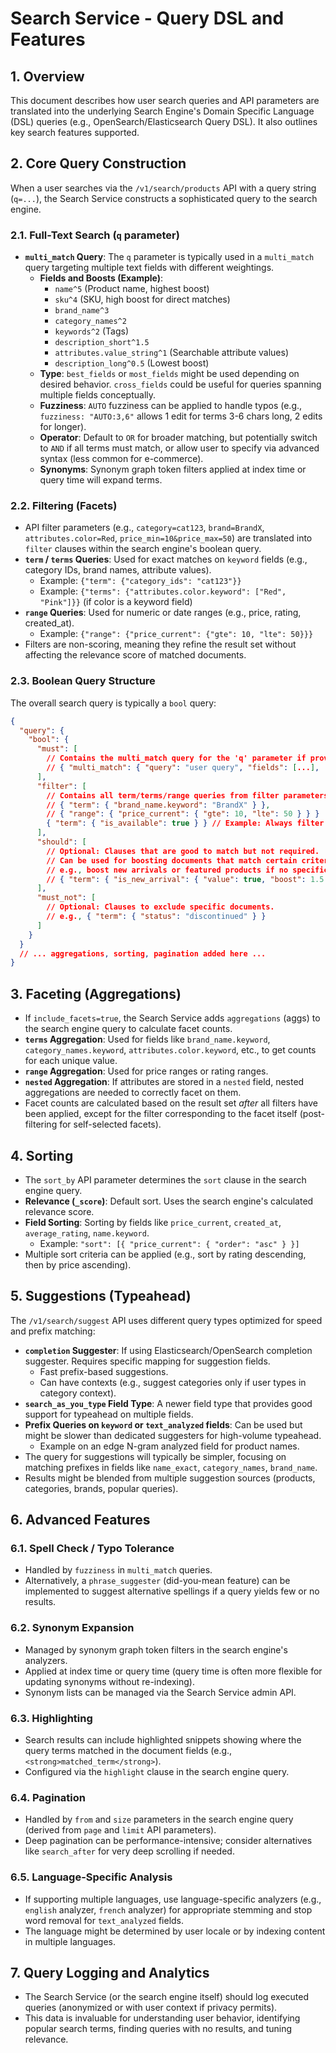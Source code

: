 # Search Service - Query DSL and Features

## 1. Overview

This document describes how user search queries and API parameters are translated into the underlying Search Engine's Domain Specific Language (DSL) queries (e.g., OpenSearch/Elasticsearch Query DSL). It also outlines key search features supported.

## 2. Core Query Construction

When a user searches via the `/v1/search/products` API with a query string (`q=...`), the Search Service constructs a sophisticated query to the search engine.

### 2.1. Full-Text Search (`q` parameter)

*   **`multi_match` Query**: The `q` parameter is typically used in a `multi_match` query targeting multiple text fields with different weightings.
    *   **Fields and Boosts (Example)**:
        *   `name^5` (Product name, highest boost)
        *   `sku^4` (SKU, high boost for direct matches)
        *   `brand_name^3`
        *   `category_names^2`
        *   `keywords^2` (Tags)
        *   `description_short^1.5`
        *   `attributes.value_string^1` (Searchable attribute values)
        *   `description_long^0.5` (Lowest boost)
    *   **Type**: `best_fields` or `most_fields` might be used depending on desired behavior. `cross_fields` could be useful for queries spanning multiple fields conceptually.
    *   **Fuzziness**: `AUTO` fuzziness can be applied to handle typos (e.g., `fuzziness: "AUTO:3,6"` allows 1 edit for terms 3-6 chars long, 2 edits for longer).
    *   **Operator**: Default to `OR` for broader matching, but potentially switch to `AND` if all terms must match, or allow user to specify via advanced syntax (less common for e-commerce).
    *   **Synonyms**: Synonym graph token filters applied at index time or query time will expand terms.

### 2.2. Filtering (Facets)

*   API filter parameters (e.g., `category=cat123`, `brand=BrandX`, `attributes.color=Red`, `price_min=10&price_max=50`) are translated into `filter` clauses within the search engine's boolean query.
*   **`term` / `terms` Queries**: Used for exact matches on `keyword` fields (e.g., category IDs, brand names, attribute values).
    *   Example: `{"term": {"category_ids": "cat123"}}`
    *   Example: `{"terms": {"attributes.color.keyword": ["Red", "Pink"]}}` (if color is a keyword field)
*   **`range` Queries**: Used for numeric or date ranges (e.g., price, rating, created_at).
    *   Example: `{"range": {"price_current": {"gte": 10, "lte": 50}}}`
*   Filters are non-scoring, meaning they refine the result set without affecting the relevance score of matched documents.

### 2.3. Boolean Query Structure

The overall search query is typically a `bool` query:

```json
{
  "query": {
    "bool": {
      "must": [
        // Contains the multi_match query for the 'q' parameter if provided
        // { "multi_match": { "query": "user query", "fields": [...], ... } }
      ],
      "filter": [
        // Contains all term/terms/range queries from filter parameters
        // { "term": { "brand_name.keyword": "BrandX" } },
        // { "range": { "price_current": { "gte": 10, "lte": 50 } } }
        { "term": { "is_available": true } } // Example: Always filter for available products by default
      ],
      "should": [
        // Optional: Clauses that are good to match but not required.
        // Can be used for boosting documents that match certain criteria without excluding others.
        // e.g., boost new arrivals or featured products if no specific sort order is chosen.
        // { "term": { "is_new_arrival": { "value": true, "boost": 1.5 } } }
      ],
      "must_not": [
        // Optional: Clauses to exclude specific documents.
        // e.g., { "term": { "status": "discontinued" } }
      ]
    }
  }
  // ... aggregations, sorting, pagination added here ...
}
```

## 3. Faceting (Aggregations)

*   If `include_facets=true`, the Search Service adds `aggregations` (aggs) to the search engine query to calculate facet counts.
*   **`terms` Aggregation**: Used for fields like `brand_name.keyword`, `category_names.keyword`, `attributes.color.keyword`, etc., to get counts for each unique value.
*   **`range` Aggregation**: Used for price ranges or rating ranges.
*   **`nested` Aggregation**: If attributes are stored in a `nested` field, nested aggregations are needed to correctly facet on them.
*   Facet counts are calculated based on the result set *after* all filters have been applied, except for the filter corresponding to the facet itself (post-filtering for self-selected facets).

## 4. Sorting

*   The `sort_by` API parameter determines the `sort` clause in the search engine query.
*   **Relevance (`_score`)**: Default sort. Uses the search engine's calculated relevance score.
*   **Field Sorting**: Sorting by fields like `price_current`, `created_at`, `average_rating`, `name.keyword`.
    *   Example: `"sort": [{ "price_current": { "order": "asc" } }]`
*   Multiple sort criteria can be applied (e.g., sort by rating descending, then by price ascending).

## 5. Suggestions (Typeahead)

The `/v1/search/suggest` API uses different query types optimized for speed and prefix matching:

*   **`completion` Suggester**: If using Elasticsearch/OpenSearch completion suggester. Requires specific mapping for suggestion fields.
    *   Fast prefix-based suggestions.
    *   Can have contexts (e.g., suggest categories only if user types in category context).
*   **`search_as_you_type` Field Type**: A newer field type that provides good support for typeahead on multiple fields.
*   **Prefix Queries on `keyword` or `text_analyzed` fields**: Can be used but might be slower than dedicated suggesters for high-volume typeahead.
    *   Example on an edge N-gram analyzed field for product names.
*   The query for suggestions will typically be simpler, focusing on matching prefixes in fields like `name_exact`, `category_names`, `brand_name`.
*   Results might be blended from multiple suggestion sources (products, categories, brands, popular queries).

## 6. Advanced Features

### 6.1. Spell Check / Typo Tolerance
*   Handled by `fuzziness` in `multi_match` queries.
*   Alternatively, a `phrase_suggester` (did-you-mean feature) can be implemented to suggest alternative spellings if a query yields few or no results.

### 6.2. Synonym Expansion
*   Managed by synonym graph token filters in the search engine's analyzers.
*   Applied at index time or query time (query time is often more flexible for updating synonyms without re-indexing).
*   Synonym lists can be managed via the Search Service admin API.

### 6.3. Highlighting
*   Search results can include highlighted snippets showing where the query terms matched in the document fields (e.g., `<strong>matched_term</strong>`).
*   Configured via the `highlight` clause in the search engine query.

### 6.4. Pagination
*   Handled by `from` and `size` parameters in the search engine query (derived from `page` and `limit` API parameters).
*   Deep pagination can be performance-intensive; consider alternatives like `search_after` for very deep scrolling if needed.

### 6.5. Language-Specific Analysis
*   If supporting multiple languages, use language-specific analyzers (e.g., `english` analyzer, `french` analyzer) for appropriate stemming and stop word removal for `text_analyzed` fields.
*   The language might be determined by user locale or by indexing content in multiple languages.

## 7. Query Logging and Analytics

*   The Search Service (or the search engine itself) should log executed queries (anonymized or with user context if privacy permits).
*   This data is invaluable for understanding user behavior, identifying popular search terms, finding queries with no results, and tuning relevance.

